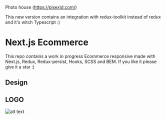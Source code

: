 Photo house (https://pixexid.com/)

This new version contains an integration with redux-toolkit instead of redux and it's witch Typescript :)

# Next.js Ecommerce

This repo contains a work in progress Ecommerce responsive made with Next.js, Redux, Redux-persist, Hooks, SCSS and BEM. If you like it please give it a star :)
## Design

## LOGO
![alt text](https://github.com/codefan1125/BNB-HotelService-Laravel/blob/main/Screenshot_3.png?raw=true)
